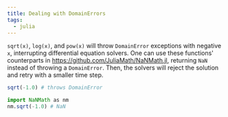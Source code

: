 ```yaml
---
title: Dealing with DomainErrors
tags:
  - julia
---
```


`sqrt(x)`, `log(x)`, and `pow(x)` will throw `DomainError` exceptions with negative `x`, interrupting differential equation solvers. One can use these functions' counterparts in https://github.com/JuliaMath/NaNMath.jl, returning `NaN` instead of throwing a `DomainError`. Then, the solvers will reject the solution and retry with a smaller time step.

```julia
sqrt(-1.0) # throws DomainError

import NaNMath as nm
nm.sqrt(-1.0) # NaN
```
